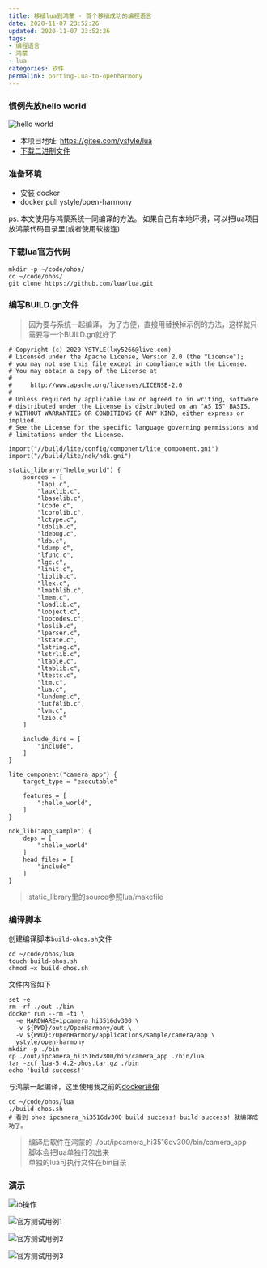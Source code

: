 ```yaml
---
title: 移植lua到鸿蒙 - 首个移植成功的编程语言
date: 2020-11-07 23:52:26
updated: 2020-11-07 23:52:26
tags:
- 编程语言
- 鸿蒙
- lua
categories: 软件
permalink: porting-Lua-to-openharmony
---
```


### 惯例先放hello world
![hello world](https://dll.ystyle.top/images/2020-11/WindowsTerminal_2020-11-07_23-28-08.png)

- 本项目地址: https://gitee.com/ystyle/lua
- [下载二进制文件](https://gitee.com/ystyle/lua/releases/v5.4.2)


### 准备环境
- 安装 docker
- docker pull ystyle/open-harmony

ps: 本文使用与鸿蒙系统一同编译的方法。 如果自己有本地环境，可以把lua项目放鸿蒙代码目录里(或者使用软接连)

### 下载lua官方代码
```shell
mkdir -p ~/code/ohos/
cd ~/code/ohos/
git clone https://github.com/lua/lua.git
```

### 编写BUILD.gn文件
>因为要与系统一起编译， 为了方便，直接用替换掉示例的方法，这样就只需要写一个BUILD.gn就好了


```gn
# Copyright (c) 2020 YSTYLE(lxy5266@live.com)
# Licensed under the Apache License, Version 2.0 (the "License");
# you may not use this file except in compliance with the License.
# You may obtain a copy of the License at
#
#     http://www.apache.org/licenses/LICENSE-2.0
#
# Unless required by applicable law or agreed to in writing, software
# distributed under the License is distributed on an "AS IS" BASIS,
# WITHOUT WARRANTIES OR CONDITIONS OF ANY KIND, either express or implied.
# See the License for the specific language governing permissions and
# limitations under the License.

import("//build/lite/config/component/lite_component.gni")
import("//build/lite/ndk/ndk.gni")

static_library("hello_world") {
    sources = [
        "lapi.c",
        "lauxlib.c",
        "lbaselib.c",
        "lcode.c",
        "lcorolib.c",
        "lctype.c",
        "ldblib.c",
        "ldebug.c",
        "ldo.c",
        "ldump.c",
        "lfunc.c",
        "lgc.c",
        "linit.c",
        "liolib.c",
        "llex.c",
        "lmathlib.c",
        "lmem.c",
        "loadlib.c",
        "lobject.c",
        "lopcodes.c",
        "loslib.c",
        "lparser.c",
        "lstate.c",
        "lstring.c",
        "lstrlib.c",
        "ltable.c",
        "ltablib.c",
        "ltests.c",
        "ltm.c",
        "lua.c",
        "lundump.c",
        "lutf8lib.c",
        "lvm.c",
        "lzio.c"
    ]

    include_dirs = [
        "include",
    ]
}

lite_component("camera_app") {
    target_type = "executable"

    features = [
        ":hello_world",
    ]
}

ndk_lib("app_sample") {
    deps = [
        ":hello_world"
    ]
    head_files = [
        "include"
    ]
}

```

>static_library里的source参照lua/makefile

### 编译脚本
创建编译脚本`build-ohos.sh`文件

```shell
cd ~/code/ohos/lua
touch build-ohos.sh
chmod +x build-ohos.sh
```

文件内容如下
```shell
set -e
rm -rf ./out ./bin
docker run --rm -ti \
  -e HARDWARE=ipcamera_hi3516dv300 \
  -v ${PWD}/out:/OpenHarmony/out \
  -v ${PWD}:/OpenHarmony/applications/sample/camera/app \
  ystyle/open-harmony
mkdir -p ./bin
cp ./out/ipcamera_hi3516dv300/bin/camera_app ./bin/lua
tar -zcf lua-5.4.2-ohos.tar.gz ./bin
echo 'build success!'
```
与鸿蒙一起编译，这里使用我之前的[docker镜像](https://ystyle.top/2020/09/10/compile-openharmony-indokcer/)
```shell
cd ~/code/ohos/lua
./build-ohos.sh
# 看到 ohos ipcamera_hi3516dv300 build success! build success! 就编译成功了。

```



>编译后软件在鸿蒙的 ./out/ipcamera_hi3516dv300/bin/camera_app  
>脚本会把lua单独打包出来  
>单独的lua可执行文件在bin目录 

### 演示
![io操作](https://dll.ystyle.top/images/2020-11/WindowsTerminal_2020-11-07_23-46-45.png)

![官方测试用例1](https://dll.ystyle.top/images/2020-11/WindowsTerminal_2020-11-07_23-48-58.png)

![官方测试用例2](https://dll.ystyle.top/images/2020-11/WindowsTerminal_2020-11-07_23-50-10.png)

![官方测试用例3](https://dll.ystyle.top/images/2020-11/WindowsTerminal_2020-11-07_23-51-01.png)
